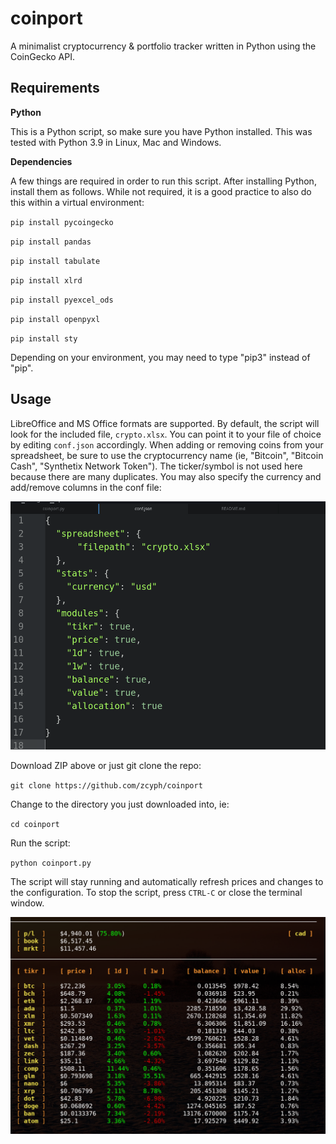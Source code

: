 # coinport
A minimalist cryptocurrency & portfolio tracker written in Python using the CoinGecko API.

## Requirements

**Python**

This is a Python script, so make sure you have Python installed. This was tested with Python 3.9 in Linux, Mac and Windows.

**Dependencies**

A few things are required in order to run this script. After installing Python, install them as follows. While not required, it is a good practice to also do this within a virtual environment:

`pip install pycoingecko`

`pip install pandas`

`pip install tabulate`

`pip install xlrd`

`pip install pyexcel_ods`

`pip install openpyxl`

`pip install sty`

Depending on your environment, you may need to type "pip3" instead of "pip".

## Usage

LibreOffice and MS Office formats are supported. By default, the script will look for the included file, `crypto.xlsx`. You can point it to your file of choice by editing `conf.json` accordingly. When adding or removing coins from your spreadsheet, be sure to use the cryptocurrency name (ie, "Bitcoin", "Bitcoin Cash", "Synthetix Network Token"). The ticker/symbol is not used here because there are many duplicates. You may also specify the currency and add/remove columns in the conf file:

![screenshot](screenshot_conf.png)

Download ZIP above or just git clone the repo:

`git clone https://github.com/zcyph/coinport`

Change to the directory you just downloaded into, ie:

`cd coinport`

Run the script:

`python coinport.py`

The script will stay running and automatically refresh prices and changes to the configuration. To stop the script, press `CTRL-C` or close the terminal window.


![screenshot](screenshot.png)

